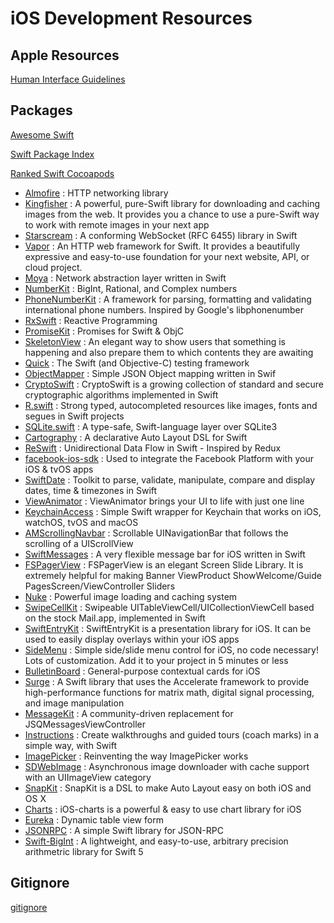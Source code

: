 iOS Development Resources
=========================
Apple Resources
---------------
[Human Interface Guidelines](https://developer.apple.com/design/human-interface-guidelines/guidelines/overview/)

Packages
--------
[Awesome Swift](https://github.com/matteocrippa/awesome-swift)

[Swift Package Index](https://swiftpackageindex.com/)

[Ranked Swift Cocoapods](https://www.advancedswift.com/ranked-swift-cocoapods/)

* [Almofire](https://github.com/Alamofire/Alamofire) : HTTP networking library
* [Kingfisher](https://github.com/onevcat/Kingfisher) : A powerful, pure-Swift library for downloading and caching images from the web. It provides you a chance to use a pure-Swift way to work with remote images in your next app
* [Starscream](https://github.com/daltoniam/Starscream) : A conforming WebSocket (RFC 6455) library in Swift
* [Vapor](https://github.com/vapor/vapor) : An HTTP web framework for Swift. It provides a beautifully expressive and easy-to-use foundation for your next website, API, or cloud project.
* [Moya](https://github.com/Moya/Moya) : Network abstraction layer written in Swift
* [NumberKit](https://github.com/objecthub/swift-numberkit) : BigInt, Rational, and Complex numbers
* [PhoneNumberKit](https://github.com/marmelroy/PhoneNumberKit) : A framework for parsing, formatting and validating international phone numbers. Inspired by Google's libphonenumber
* [RxSwift](https://github.com/ReactiveX/RxSwift) : Reactive Programming
* [PromiseKit](https://github.com/mxcl/PromiseKit) : Promises for Swift & ObjC
* [SkeletonView](https://github.com/Juanpe/SkeletonView) : An elegant way to show users that something is happening and also prepare them to which contents they are awaiting
* [Quick](https://github.com/Quick/Quick) : The Swift (and Objective-C) testing framework
* [ObjectMapper](https://github.com/tristanhimmelman/ObjectMapper) : Simple JSON Object mapping written in Swif
* [CryptoSwift](https://github.com/krzyzanowskim/CryptoSwift) : CryptoSwift is a growing collection of standard and secure cryptographic algorithms implemented in Swift
* [R.swift](https://github.com/mac-cain13/R.swift) : Strong typed, autocompleted resources like images, fonts and segues in Swift projects
* [SQLite.swift](https://github.com/stephencelis/SQLite.swift) : A type-safe, Swift-language layer over SQLite3
* [Cartography](https://github.com/robb/Cartography) : A declarative Auto Layout DSL for Swift
* [ReSwift](https://github.com/ReSwift/ReSwift) : Unidirectional Data Flow in Swift - Inspired by Redux
* [facebook-ios-sdk](https://github.com/facebook/facebook-ios-sdk) : Used to integrate the Facebook Platform with your iOS & tvOS apps
* [SwiftDate](https://github.com/malcommac/SwiftDate) : Toolkit to parse, validate, manipulate, compare and display dates, time & timezones in Swift
* [ViewAnimator](https://github.com/marcosgriselli/ViewAnimator) : ViewAnimator brings your UI to life with just one line
* [KeychainAccess](https://github.com/kishikawakatsumi/KeychainAccess) : Simple Swift wrapper for Keychain that works on iOS, watchOS, tvOS and macOS
* [AMScrollingNavbar](https://github.com/andreamazz/AMScrollingNavbar) :  Scrollable UINavigationBar that follows the scrolling of a UIScrollView
* [SwiftMessages](https://github.com/SwiftKickMobile/SwiftMessages) : A very flexible message bar for iOS written in Swift
* [FSPagerView](https://github.com/WenchaoD/FSPagerView) : FSPagerView is an elegant Screen Slide Library. It is extremely helpful for making Banner ViewProduct ShowWelcome/Guide PagesScreen/ViewController Sliders
* [Nuke](https://github.com/kean/Nuke) : Powerful image loading and caching system
* [SwipeCellKit](https://github.com/SwipeCellKit/SwipeCellKit) : Swipeable UITableViewCell/UICollectionViewCell based on the stock Mail.app, implemented in Swift
* [SwiftEntryKit](https://github.com/huri000/SwiftEntryKit) : SwiftEntryKit is a presentation library for iOS. It can be used to easily display overlays within your iOS apps
* [SideMenu](https://github.com/jonkykong/SideMenu) : Simple side/slide menu control for iOS, no code necessary! Lots of customization. Add it to your project in 5 minutes or less
* [BulletinBoard](https://github.com/alexisakers/BulletinBoard) : General-purpose contextual cards for iOS
* [Surge](https://github.com/Jounce/Surge) : A Swift library that uses the Accelerate framework to provide high-performance functions for matrix math, digital signal processing, and image manipulation
* [MessageKit](https://github.com/MessageKit/MessageKit) : A community-driven replacement for JSQMessagesViewController
* [Instructions](https://github.com/ephread/Instructions) : Create walkthroughs and guided tours (coach marks) in a simple way, with Swift
* [ImagePicker](https://github.com/hyperoslo/ImagePicker) : Reinventing the way ImagePicker works
* [SDWebImage](https://github.com/SDWebImage/SDWebImage) : Asynchronous image downloader with cache support with an UIImageView category
* [SnapKit](https://github.com/SnapKit/SnapKit) : SnapKit is a DSL to make Auto Layout easy on both iOS and OS X
* [Charts](https://github.com/danielgindi/Charts) : iOS-charts is a powerful & easy to use chart library for iOS
* [Eureka](https://github.com/xmartlabs/Eureka) : Dynamic table view form
* [JSONRPC](https://github.com/ChimeHQ/JSONRPC) : A simple Swift library for JSON-RPC
* [Swift-BigInt](https://github.com/mkrd/Swift-BigInt) : A lightweight, and easy-to-use, arbitrary precision arithmetric library for Swift 5

Gitignore
---------
[gitignore](https://www.toptal.com/developers/gitignore/)

